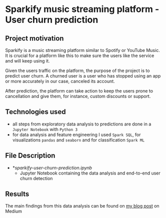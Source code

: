 # Sparkify music streaming platform - User churn prediction

## Project motivation

Sparkify is a music streaming platform similar to Spotify or YouTube Music. It is crucial for a platform like this to make sure the users like the service and will keep using it.

Given the users traffic on the platform, the purpose of the project is to predict user churn. A churned user is a user who has stopped using an app or more accurately in our case, canceled its account.

After prediction, the platform can take action to keep the users prone to cancellation and give them, for instance, custom discounts or support.

## Technologies used

- all steps from exploratory data analysis to predictions are done in a `Jupyter Notebook` with `Python 3`
- for data analysis and feature engineering I used `Spark SQL`, for visualizations `pandas` and `seaborn` and for classification `Spark ML`

## File Description

- **sparkify-user-churn-prediction.ipynb* 
    - Jupyter Notebook containing the data analysis and end-to-end user churn detection
    
## Results

The main findings from this data analysis can be found on [my blog post](https://irinahulea.medium.com/can-you-keep-the-user-3b383e0d0eaa) on Medium